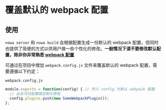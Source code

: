 # 覆盖默认的 webpack 配置

## 使用

`nowa server` 和 `nowa build` 会根据配置生成一份默认的 webpack 配置，但同时也提供了简便的方式以供用户做一些个性化的修改。**一般情况下请不要修改默认配置，除非你非常熟悉 [webpack 配置](https://webpack.github.io/docs)**

可通过在项目中增加 `webpack.config.js` 文件来覆盖默认的 webpack 配置，需要遵循以下约定：

`webpack.config.js`
```js
module.exports = function(config) { // 传入 config 为默认 webpack 配置
  // 此处可对配置做定制化修改
  config.plugins.push(new SomeWebpackPlugin());
};
```
